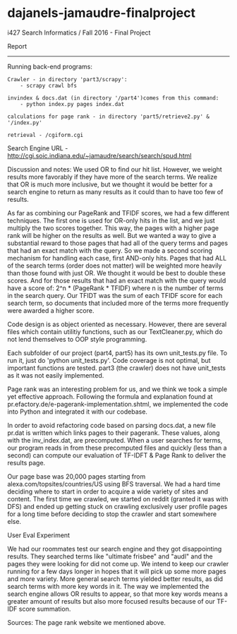 # dajanels-jamaudre-finalproject
i427 Search Informatics / Fall 2016 - Final Project

Report

-------------------------------------------------------------

Running back-end programs:

	Crawler - in directory 'part3/scrapy': 
		- scrapy crawl bfs
	
	invindex & docs.dat (in directory '/part4')comes from this command: 
		- python index.py pages index.dat

	calculations for page rank - in directory 'part5/retrieve2.py' & '/index.py'
	
	retrieval - /cgiform.cgi



Search Engine URL - http://cgi.soic.indiana.edu/~jamaudre/search/search/spud.html


Discussion and notes:
  We used OR to find our hit list. However, we weight results more favorably
  if they have more of the search terms. We realize that OR is much more
  inclusive, but we thought it would be better for a search engine to return
  as many results as it could than to have too few of results.

  As far as combining our PageRank and TFIDF scores, we had a few different 
  techniques. The first one is used for OR-only hits in the list, and we 
  just multiply the two scores together. This way, the pages with a higher page rank
  will be higher on the results as well. But we wanted a way to give a substantial 
  reward to those pages that had all of the query terms and pages that had an exact
  match with the query. So we made a second scoring mechanism for handling each
  case, first AND-only hits. Pages that had ALL of the search terms (order does not 
  matter) will be weighted more heavily than those found with just OR. We thought it
 would be best to double these scores. And for those results that had an exact match
  with the query would have a score of: 2^n * (PageRank * TFIDF) where n is the number
  of terms in the search query. Our TFIDT was the sum of each TFIDF score for each search term, so documents that included more of the terms more frequently were awarded a higher score. 


  Code design is as object oriented as necessary. However, there are several files which contain utilitiy functions, such as our TextCleaner.py, which do not lend themselves to OOP style programming. 

Each subfolder of our project (part4, part5) has its own unit_tests.py file. To run it, just do 'python unit_tests.py'. Code coverage is not optimal, but important functions are tested. part3 (the crawler) does not have unit_tests as it was not easily implemented.

Page rank was an interesting problem for us, and we think we took a simple yet effective approach. Following the formula and explanation found at pr.efactory.de/e-pagerank-implementation.shtml, we implemented the code into Python and integrated it with our codebase. 

In order to avoid refactoring code based on parsing docs.dat, a new file pr.dat is written which links pages to their pagerank. These values, along with the inv_index.dat, are precomputed. When a user searches for terms, our program reads in from these precomputed files and quickly (less than a second) can compute our evaluation of TF-IDFT & Page Rank to deliver the results page.

Our page base was 20,000 pages starting from alexa.com/topsites/countries/US using BFS traversal. We had a hard time deciding where to start in order to acquire a wide variety of sites and content. The first time we crawled, we started on reddit (granted it was with DFS) and ended up getting stuck on crawling exclusively user profile pages for a long time before deciding to stop the crawler and start somewhere else.


User Eval Experiment

We had our roommates test our search engine and they got disappointing results. They searched terms like "ultimate frisbee" and "audl" and the pages they were looking for did not come up. We intend to keep our crawler running for a few days longer in hopes that it will pick up some more pages and more variety. More general search terms yielded better results, as did search terms with more key words in it. The way we implemented the search engine allows OR results to appear, so that more key words means a greater amount of results but also more focused results because of our TF-IDF score summation.

Sources:
The page rank website we mentioned above.
    
